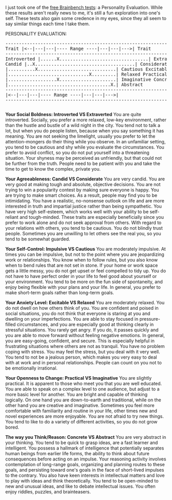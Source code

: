 I just took one of the <a href="http://www.brainbench.com/xml/bb/common/testcenter/freetests.xml">free Brainbench tests</a>: a Personality Evaluation.  While these results aren't really news to me, it's still a fun exploration into one's self.  These tests also gain some credence in my eyes, since they all seem to say similar things each time I take them.

PERSONALITY EVALUATION:</p><pre>&#45;&#45;&#45;&#45;&#45;&#45;&#45;&#45;&#45;&#45;&#45;&#45;&#45;&#45;&#45;&#45;&#45;&#45;&#45;&#45;&#45;&#45;&#45;&#45;&#45;&#45;&#45;&#45;&#45;&#45;&#45;&#45;&#45;&#45;&#45;&#45;&#45;&#45;&#45;&#45;&#45;&#45;&#45;&#45;&#45;&#45;&#45;&#45;&#45;&#45;&#45;&#45;&#45;&#45;&#45;&#45;&#45;&#45;&#45;&#45;&#45;&#45;&#45;&#45;&#45;&#45;&#45;&#45;&#45;&#45;&#45;&#45;&#45;&#45;&#45;&#45;&#45;
       Trait       |&lt;&#45;&#45;|&#45;&#45;&#45;|&#45;&#45;&#45;|&#45;&#45;&#45;&#45; Range &#45;&#45;&#45;&#45;|&#45;&#45;&#45;|&#45;&#45;&#45;|&#45;&#45;&#45;&gt;|     Trait
&#45;&#45;&#45;&#45;&#45;&#45;&#45;&#45;&#45;&#45;&#45;&#45;&#45;&#45;&#45;&#45;&#45;&#45;&#45;&#45;&#45;&#45;&#45;&#45;&#45;&#45;&#45;&#45;&#45;&#45;&#45;&#45;&#45;&#45;&#45;&#45;&#45;&#45;&#45;&#45;&#45;&#45;&#45;&#45;&#45;&#45;&#45;&#45;&#45;&#45;&#45;&#45;&#45;&#45;&#45;&#45;&#45;&#45;&#45;&#45;&#45;&#45;&#45;&#45;&#45;&#45;&#45;&#45;&#45;&#45;&#45;&#45;&#45;&#45;&#45;&#45;&#45;
Introverted        |&#46;&#46;&#46;&#46;&#46;&#46;X&#46;&#46;&#46;&#46;&#46;&#46;&#46;&#46;&#46;&#46;&#46;&#46;&#46;&#46;&#46;&#46;&#46;&#46;&#46;&#46;&#46;&#46;&#46;&#46;&#46;&#46;&#46;&#46;&#46;&#46;&#46;&#46;&#46;|  Extraverted
Candid             |&#46;&#46;X&#46;&#46;&#46;&#46;&#46;&#46;&#46;&#46;&#46;&#46;&#46;&#46;&#46;&#46;&#46;&#46;&#46;&#46;&#46;&#46;&#46;&#46;&#46;&#46;&#46;&#46;&#46;&#46;&#46;&#46;&#46;&#46;&#46;&#46;&#46;&#46;&#46;|  Considerate
Impulsive          |&#46;&#46;&#46;&#46;&#46;&#46;&#46;&#46;&#46;&#46;X&#46;&#46;&#46;&#46;&#46;&#46;&#46;&#46;&#46;&#46;&#46;&#46;&#46;&#46;&#46;&#46;&#46;&#46;&#46;&#46;&#46;&#46;&#46;&#46;&#46;&#46;&#46;&#46;&#46;|  Cautious
Excitable          |&#46;&#46;&#46;&#46;&#46;&#46;&#46;&#46;&#46;&#46;&#46;&#46;&#46;&#46;&#46;&#46;&#46;&#46;&#46;&#46;&#46;&#46;&#46;&#46;&#46;&#46;&#46;&#46;&#46;&#46;X&#46;&#46;&#46;&#46;&#46;&#46;&#46;&#46;&#46;|  Relaxed
Practical          |&#46;&#46;&#46;&#46;&#46;&#46;&#46;&#46;&#46;&#46;&#46;&#46;&#46;&#46;&#46;&#46;&#46;&#46;X&#46;&#46;&#46;&#46;&#46;&#46;&#46;&#46;&#46;&#46;&#46;&#46;&#46;&#46;&#46;&#46;&#46;&#46;&#46;&#46;&#46;|  Imaginative
Concrete           |&#46;&#46;&#46;&#46;&#46;&#46;&#46;&#46;&#46;&#46;&#46;&#46;&#46;&#46;&#46;&#46;&#46;&#46;&#46;&#46;&#46;&#46;&#46;&#46;&#46;&#46;&#46;&#46;&#46;&#46;&#46;&#46;&#46;&#46;&#46;&#46;&#46;&#46;X&#46;|  Abstract
&#45;&#45;&#45;&#45;&#45;&#45;&#45;&#45;&#45;&#45;&#45;&#45;&#45;&#45;&#45;&#45;&#45;&#45;&#45;&#45;&#45;&#45;&#45;&#45;&#45;&#45;&#45;&#45;&#45;&#45;&#45;&#45;&#45;&#45;&#45;&#45;&#45;&#45;&#45;&#45;&#45;&#45;&#45;&#45;&#45;&#45;&#45;&#45;&#45;&#45;&#45;&#45;&#45;&#45;&#45;&#45;&#45;&#45;&#45;&#45;&#45;&#45;&#45;&#45;&#45;&#45;&#45;&#45;&#45;&#45;&#45;&#45;&#45;&#45;&#45;&#45;&#45;
                   |&lt;&#45;&#45;|&#45;&#45;&#45;|&#45;&#45;&#45;|&#45;&#45;&#45;&#45; Range &#45;&#45;&#45;&#45;|&#45;&#45;&#45;|&#45;&#45;&#45;|&#45;&#45;&#45;&gt;|
&#45;&#45;&#45;&#45;&#45;&#45;&#45;&#45;&#45;&#45;&#45;&#45;&#45;&#45;&#45;&#45;&#45;&#45;&#45;&#45;&#45;&#45;&#45;&#45;&#45;&#45;&#45;&#45;&#45;&#45;&#45;&#45;&#45;&#45;&#45;&#45;&#45;&#45;&#45;&#45;&#45;&#45;&#45;&#45;&#45;&#45;&#45;&#45;&#45;&#45;&#45;&#45;&#45;&#45;&#45;&#45;&#45;&#45;&#45;&#45;&#45;&#45;&#45;&#45;&#45;&#45;&#45;&#45;&#45;&#45;&#45;&#45;&#45;&#45;&#45;&#45;&#45;</p></pre><p><strong>Your Social Boldness: Introverted VS Extraverted</strong>
You are quite introverted. Socially, you prefer a more
relaxed, low-key environment, rather than the hustle and
bustle of a wild night in the city. You tend not to talk a
lot, but when you do people listen, because when you say
something it has meaning. You are not seeking the
limelight, usually you prefer to let the attention-mongers
do their thing while you observe. In an unfamiliar setting,
you tend to be cautious and shy while you evaluate the
circumstances. You prefer to avoid conflict, so you do not
put yourself into a threatening situation. Your shyness may
be perceived as unfriendly, but that could not be further
from the truth. People need to be patient with you and take
the time to get to know the complex, private you.

<strong>Your Agreeableness: Candid VS Considerate</strong>
You are very candid. You are very good at making tough and
absolute, objective decisions. You are not trying to win a
popularity contest by making sure everyone is happy. You
are trying to make smart choices. As a result, people may
find you to be intimidating. You have a realistic,
no-nonsense outlook on life and are more interested in
truth and impartial justice rather than being sympathetic.
You have very high self-esteem, which works well with your
ability to be self-reliant and tough-minded. These traits
are especially beneficially since you prefer to work alone
and do not seek approval from others. With regard to your
relations with others, you tend to be cautious. You do not
blindly trust people. Sometimes you are unwilling to let
others see the real you, so you tend to be somewhat guarded.

<strong>Your Self-Control: Impulsive VS Cautious</strong>
You are moderately impulsive. At times you can be
impulsive, but not to the point where you are jeopardizing
work or relationships. You know when to follow rules, but
you also know when to bend rules that are not set in stone.
If your home or work space gets a little messy, you do not
get upset or feel compelled to tidy up. You do not have to
have perfect order in your life to feel good about yourself
or your environment. You tend to be more on the fun side of
spontaneity, and enjoy being flexible with your plans and
your life. In general, you prefer to make short-term goals
rather than long-term goals.

<strong>Your Anxiety Level: Excitable VS Relaxed</strong>
You are moderately relaxed. You do not dwell on how others
think of you. You are confident and poised in social
situations, you do not think that everyone is staring at
you and dwelling on your imperfections. You are able to
stay focused in pressure-filled circumstances, and you are
especially good at thinking clearly in stressful
situations. You rarely get angry. If you do, it passes
quickly and you are able to move forward without feeling
negative emotions. In general, you are easy-going,
confident, and secure. This is especially helpful in
frustrating situations where others are not as tranquil.
You have no problem coping with stress. You may feel the
stress, but you deal with it very well. You tend to not be
a jealous person, which makes you very easy to deal with at
work and in personal relationships. People can count on you
not to be emotionally irrational.

<strong>Your Openness to Change: Practical VS Imaginative</strong>
You are slightly practical. It is apparent to those who
meet you that you are well educated. You are able to speak
on a complex level to one audience, but adjust to a more
basic level for another. You are bright and capable of
thinking logically. On one hand you are down-to-earth and
traditional, while on the other hand you are creative and
imaginative. Sometimes you feel more comfortable with
familiarity and routine in your life, other times new and
novel experiences are more enjoyable. You are not afraid to
try new things. You tend to like to do a variety of
different activities, so you do not grow bored.

<strong>The way you Think/Reason: Concrete VS Abstract</strong>
You are very abstract in your thinking. You tend to be
quick to grasp ideas, are a fast learner and intelligent.
You possess a hallmark of intelligence that potentially
separates human beings from earlier life forms, the ability
to think about future consequences before acting on an
impulse. Your reasoning activity involves contemplation of
long-range goals, organizing and planning routes to these
goals, and persisting toward one's goals in the face of
short-lived impulses to the contrary.  You also have keen
interests in intellectual matters and love to play with
ideas and think theoretically.  You tend to be open-minded
to new and unusual ideas, and like to debate intellectual
issues.  You often enjoy riddles, puzzles, and brainteasers.